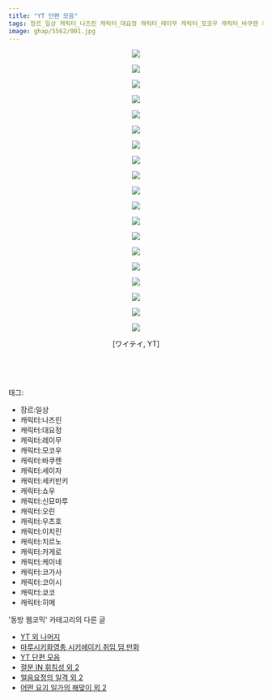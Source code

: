 ```yaml
---
title: "YT 단편 모음"
tags: 장르_일상 캐릭터_나즈린 캐릭터_대요정 캐릭터_레이무 캐릭터_모코우 캐릭터_바쿠렌 캐릭터_세이자 캐릭터_세키반키 캐릭터_쇼우 캐릭터_신묘마루 캐릭터_오린 캐릭터_우츠호 캐릭터_이치린 캐릭터_치르노 캐릭터_카게로 캐릭터_케이네 캐릭터_코가사 캐릭터_코이시 캐릭터_쿄코 캐릭터_히메 ワイテイ YT 동방_웹코믹
image: ghap/5562/001.jpg
---
```

<div class="article">
<p style="text-align: center; clear: none; float: none;"><img src="{{ site.nasurl }}/ghap/5562/001.jpg"/></p>
<p style="text-align: center; clear: none; float: none;"><img src="{{ site.nasurl }}/ghap/5562/002.jpg"/></p>
<p style="text-align: center; clear: none; float: none;"><img src="{{ site.nasurl }}/ghap/5562/003.jpg"/></p>
<p style="text-align: center; clear: none; float: none;"><img src="{{ site.nasurl }}/ghap/5562/004.jpg"/></p>
<p style="text-align: center; clear: none; float: none;"><img src="{{ site.nasurl }}/ghap/5562/005.jpg"/></p>
<p style="text-align: center; clear: none; float: none;"><img src="{{ site.nasurl }}/ghap/5562/006.jpg"/></p>
<p style="text-align: center; clear: none; float: none;"><img src="{{ site.nasurl }}/ghap/5562/007.jpg"/></p>
<p style="text-align: center; clear: none; float: none;"><img src="{{ site.nasurl }}/ghap/5562/008.jpg"/></p>
<p style="text-align: center; clear: none; float: none;"><img src="{{ site.nasurl }}/ghap/5562/009.jpg"/></p>
<p style="text-align: center; clear: none; float: none;"><img src="{{ site.nasurl }}/ghap/5562/010.jpg"/></p>
<p style="text-align: center; clear: none; float: none;"><img src="{{ site.nasurl }}/ghap/5562/011.jpg"/></p>
<p style="text-align: center; clear: none; float: none;"><img src="{{ site.nasurl }}/ghap/5562/012.jpg"/></p>
<p style="text-align: center; clear: none; float: none;"><img src="{{ site.nasurl }}/ghap/5562/013.jpg"/></p>
<p style="text-align: center; clear: none; float: none;"><img src="{{ site.nasurl }}/ghap/5562/014.jpg"/></p>
<p style="text-align: center; clear: none; float: none;"><img src="{{ site.nasurl }}/ghap/5562/015.jpg"/></p>
<p style="text-align: center; clear: none; float: none;"><img src="{{ site.nasurl }}/ghap/5562/016.jpg"/></p>
<p style="text-align: center; clear: none; float: none;"><img src="{{ site.nasurl }}/ghap/5562/017.jpg"/></p>
<p style="text-align: center; clear: none; float: none;"><img src="{{ site.nasurl }}/ghap/5562/018.jpg"/></p>
<p style="text-align: center; clear: none; float: none;"><img src="{{ site.nasurl }}/ghap/5562/019.jpg"/></p>
<p style="text-align: center; clear: none; float: none;">[ワイテイ, YT]</p>
<p style="text-align: center; clear: none; float: none;"><br/></p>
<p><br/></p>
</div><div class="tagTrail">
<p>태그: </p>
<ul>
<li>장르:일상</li>
<li>캐릭터:나즈린</li>
<li>캐릭터:대요정</li>
<li>캐릭터:레이무</li>
<li>캐릭터:모코우</li>
<li>캐릭터:바쿠렌</li>
<li>캐릭터:세이자</li>
<li>캐릭터:세키반키</li>
<li>캐릭터:쇼우</li>
<li>캐릭터:신묘마루</li>
<li>캐릭터:오린</li>
<li>캐릭터:우츠호</li>
<li>캐릭터:이치린</li>
<li>캐릭터:치르노</li>
<li>캐릭터:카게로</li>
<li>캐릭터:케이네</li>
<li>캐릭터:코가사</li>
<li>캐릭터:코이시</li>
<li>캐릭터:쿄코</li>
<li>캐릭터:히메</li>
</ul>
</div><div class="another">
<p>'동방 웹코믹' 카테고리의 다른 글</p>
<ul>
<li><a href="/2019-01-13-ghap_5584">YT 외 나머지</a></li>
<li><a href="/2019-01-10-ghap_5563">마루시키화영총 시키에이키 취임 덤 만화</a></li>
<li><a href="/2019-01-10-ghap_5562">YT 단편 모음</a></li>
<li><a href="/2019-01-10-ghap_5561">절분 IN 휘침성 외 2</a></li>
<li><a href="/2019-01-10-ghap_5560">얼음요정의 일격 외 2</a></li>
<li><a href="/2019-01-10-ghap_5559">어떤 요괴 일가의 해맞이 외 2</a></li>
</ul>
</div>